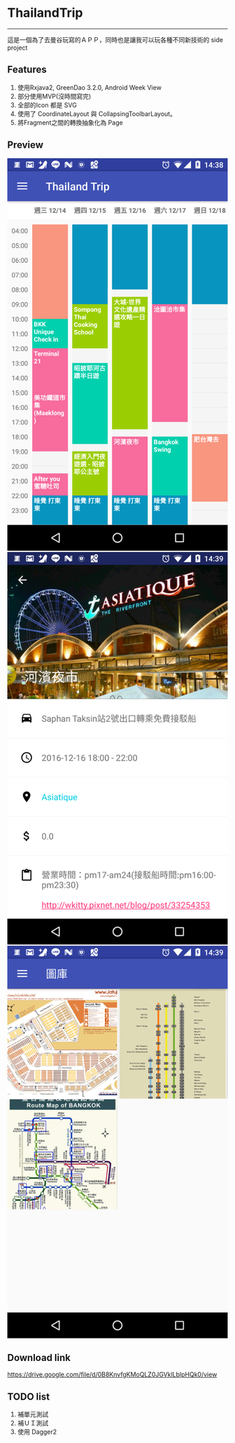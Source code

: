# ThailandTrip
------
這是一個為了去曼谷玩寫的ＡＰＰ，同時也是讓我可以玩各種不同新技術的 side project

## Features
1. 使用Rxjava2, GreenDao 3.2.0, Android Week View
2. 部分使用MVP(沒時間寫完)
3. 全部的Icon 都是 SVG
4. 使用了 CoordinateLayout 與 CollapsingToolbarLayout。
5. 將Fragment之間的轉換抽象化為 Page

## Preview
![](images/device-2016-12-13-143839.png)
![](images/device-2016-12-13-143908.png)
![](images/device-2016-12-13-143930.png)

## Download link
https://drive.google.com/file/d/0B8KnvfgKMoQLZ0JGVklLblpHQk0/view

## TODO list
1. 補單元測試
2. 補ＵＩ測試
3. 使用 Dagger2
